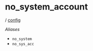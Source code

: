 # no_system_account

/ [config](/reference/server-config/index.md) 

*Aliases*
- `no_system`
- `no_sys_acc`

